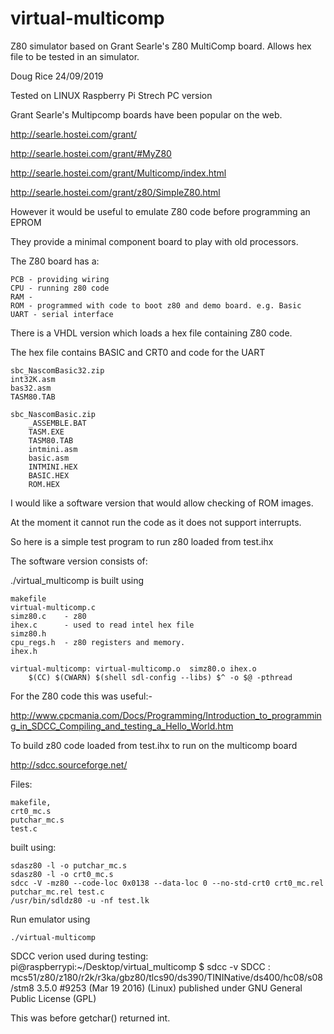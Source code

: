 # virtual-multicomp

Z80 simulator based on Grant Searle's Z80 MultiComp board. Allows hex file to be tested in an simulator.
 
Doug Rice 24/09/2019

Tested on LINUX Raspberry Pi Strech PC version

Grant Searle's Multipcomp boards have been popular on the web.

 http://searle.hostei.com/grant/
 
 http://searle.hostei.com/grant/#MyZ80
 
 http://searle.hostei.com/grant/Multicomp/index.html

 http://searle.hostei.com/grant/z80/SimpleZ80.html

However it would be useful to emulate Z80 code before programming an EPROM

They provide a minimal component board to play with old processors.

The Z80 board has a:

	PCB - providing wiring
	CPU - running z80 code
	RAM - 
	ROM - programmed with code to boot z80 and demo board. e.g. Basic
	UART - serial interface

There is a VHDL version which loads a hex file containing Z80 code.

The hex file contains BASIC and CRT0 and code for the UART

	sbc_NascomBasic32.zip
    int32K.asm
    bas32.asm
    TASM80.TAB

	sbc_NascomBasic.zip
		_ASSEMBLE.BAT
		TASM.EXE
		TASM80.TAB
		intmini.asm
		basic.asm
		INTMINI.HEX
		BASIC.HEX
		ROM.HEX
		
I would like a software version that would allow checking of ROM images.

At the moment it cannot run the code as it does not support interrupts.

So here is a simple test program to run z80 loaded from test.ihx

The software version consists of:

  ./virtual_multicomp is built using
  
	makefile
	virtual-multicomp.c 
	simz80.c 	- z80
	ihex.c		- used to read intel hex file
	simz80.h 
	cpu_regs.h  - z80 registers and memory.
	ihex.h

	virtual-multicomp: virtual-multicomp.o  simz80.o ihex.o  
		$(CC) $(CWARN) $(shell sdl-config --libs) $^ -o $@ -pthread

For the Z80 code this was useful:-

http://www.cpcmania.com/Docs/Programming/Introduction_to_programming_in_SDCC_Compiling_and_testing_a_Hello_World.htm

To build z80 code loaded from test.ihx to run on the multicomp board

http://sdcc.sourceforge.net/

Files:

    makefile,
    crt0_mc.s
    putchar_mc.s  
    test.c
  
built using:
  
	sdasz80 -l -o putchar_mc.s
	sdasz80 -l -o crt0_mc.s
	sdcc -V -mz80 --code-loc 0x0138 --data-loc 0 --no-std-crt0 crt0_mc.rel putchar_mc.rel test.c
	/usr/bin/sdldz80 -u -nf test.lk
 
Run emulator using

 	./virtual-multicomp 


SDCC verion used during testing:
pi@raspberrypi:~/Desktop/virtual_multicomp $ sdcc -v
SDCC : mcs51/z80/z180/r2k/r3ka/gbz80/tlcs90/ds390/TININative/ds400/hc08/s08/stm8 3.5.0 #9253 (Mar 19 2016) (Linux)
published under GNU General Public License (GPL)

This was before getchar() returned int.


